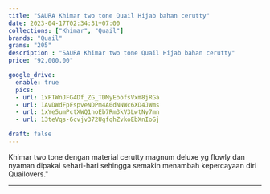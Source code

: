 ```yaml
---
title: "SAURA Khimar two tone Quail Hijab bahan cerutty"
date: 2023-04-17T02:34:31+07:00
collections: ["Khimar", "Quail"]
brands: "Quail"
grams: "205"
description : "SAURA Khimar two tone Quail Hijab bahan cerutty"
price: "92,000.00"

google_drive:
  enable: true
  pics:
  - url: 1xFTWnJFG4Df_ZG_TDMyEoofsVxm8jRGa
  - url: 1AvDWdFpFspveNDPm4A0dNNWc6XD4JWms
  - url: 1xYe5umPctXWQ1noEb7Rm3kV3LwtNy7mn
  - url: 13teVqs-6cvjv372UgfqhZvkoEbXnIoGj

draft: false
---
```


Khimar two tone dengan material cerutty magnum deluxe yg flowly dan nyaman dipakai sehari-hari sehingga semakin menambah kepercayaan diri Quailovers."

------------    
 
